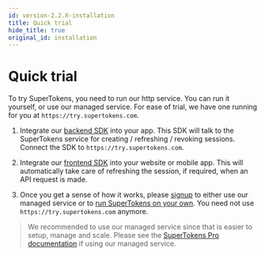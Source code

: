 ```yaml
---
id: version-2.2.X-installation
title: Quick trial
hide_title: true
original_id: installation
---
```


# Quick trial

To try SuperTokens, you need to run our http service. You can run it yourself, or use our managed service. For ease of trial, we have one running for you at ```https://try.supertokens.com```.

1) Integrate our [backend SDK](../backend-integration) into your app. This SDK will talk to the SuperTokens service for creating / refreshing / revoking sessions. Connect the SDK to ```https://try.supertokens.com```.

2) Integrate our [frontend SDK](../frontend-integration) into your website or mobile app. This will automatically take care of refreshing the session, if required, when an API request is made.

3) Once you get a sense of how it works, please [signup](/signup) to either use our managed service or to [run SuperTokens on your own](./dev-prod-setup/setup). You need not use ```https://try.supertokens.com``` anymore.

> We recommended to use our managed service since that is easier to setup, manage and scale. Please see the [SuperTokens Pro documentation](/docs/pro/getting-started/installation) if using our managed service.